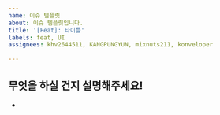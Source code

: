 ```yaml
---
name: 이슈 템플릿
about: 이슈 템플릿입니다.
title: '[Feat]: 타이틀'
labels: feat, UI
assignees: khv2644511, KANGPUNGYUN, mixnuts211, konveloper

---
```


## 무엇을 하실 건지 설명해주세요!
-
